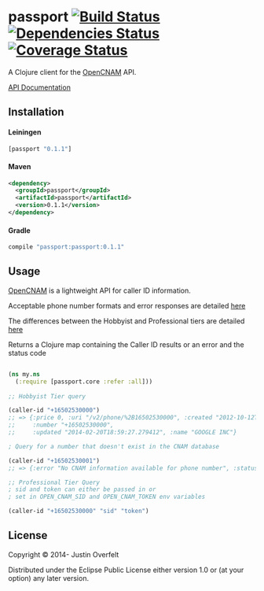 # passport [![Build Status](https://travis-ci.org/jboverfelt/passport.png?branch=master)](https://travis-ci.org/jboverfelt/passport) [![Dependencies Status](http://jarkeeper.com/jboverfelt/passport/status.png)](http://jarkeeper.com/jboverfelt/passport) [![Coverage Status](https://coveralls.io/repos/jboverfelt/passport/badge.png?branch=master)](https://coveralls.io/r/jboverfelt/passport?branch=master)

A Clojure client for the [OpenCNAM](https://www.opencnam.com/) API.

[API Documentation](http://jboverfelt.github.io/passport/)

## Installation

#### Leiningen
```clojure
[passport "0.1.1"]
```
#### Maven
```xml
<dependency>
  <groupId>passport</groupId>
  <artifactId>passport</artifactId>
  <version>0.1.1</version>
</dependency>
```
#### Gradle
```groovy
compile "passport:passport:0.1.1"
```

## Usage

[OpenCNAM](https://www.opencnam.com/) is a lightweight API for caller ID information.

Acceptable phone number formats and error responses are detailed [here](https://www.opencnam.com/docs/v2/apiref)

The differences between the Hobbyist and Professional tiers are detailed [here](https://www.opencnam.com/docs/v2)

Returns a Clojure map containing the Caller ID results or an error and the status code

```clojure

(ns my.ns
  (:require [passport.core :refer :all]))
  
;; Hobbyist Tier query

(caller-id "+16502530000")
;; => {:price 0, :uri "/v2/phone/%2B16502530000", :created "2012-10-12T06:53:05.194858", 
;;     :number "+16502530000",
;;     :updated "2014-02-20T18:59:27.279412", :name "GOOGLE INC"}

; Query for a number that doesn't exist in the CNAM database

(caller-id "+16502530001")
;; => {:error "No CNAM information available for phone number", :status 404}

;; Professional Tier Query
; sid and token can either be passed in or 
; set in OPEN_CNAM_SID and OPEN_CNAM_TOKEN env variables

(caller-id "+16502530000" "sid" "token")

```

## License

Copyright © 2014- Justin Overfelt

Distributed under the Eclipse Public License either version 1.0 or (at
your option) any later version.

